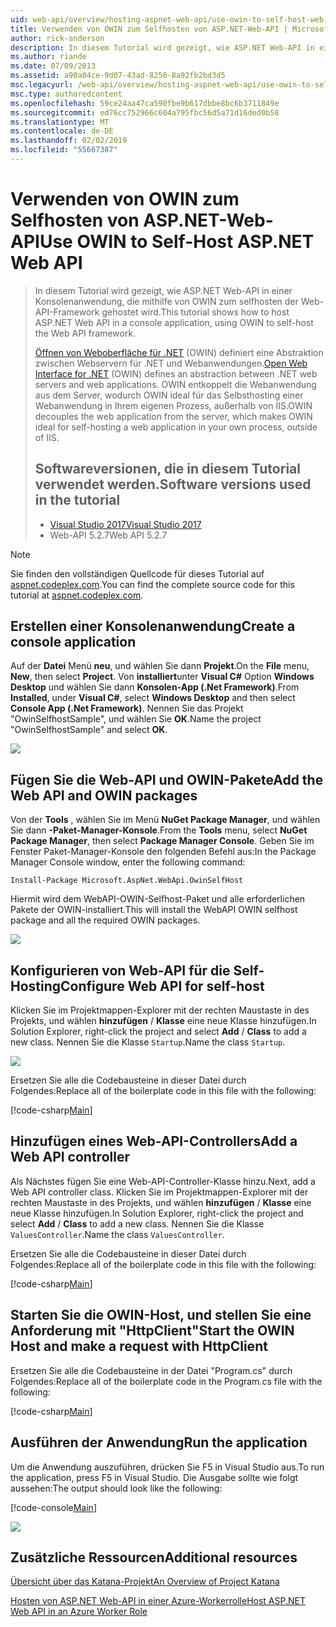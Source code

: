 ```yaml
---
uid: web-api/overview/hosting-aspnet-web-api/use-owin-to-self-host-web-api
title: Verwenden von OWIN zum Selfhosten von ASP.NET-Web-API | Microsoft-Dokumentation
author: rick-anderson
description: In diesem Tutorial wird gezeigt, wie ASP.NET Web-API in einer Konsolenanwendung, die mithilfe von OWIN zum selfhosten der Web-API-Framework gehostet wird. Öffnen Sie die Web Interface for .NET (OWIN) d...
ms.author: riande
ms.date: 07/09/2013
ms.assetid: a90a04ce-9d07-43ad-8250-8a92fb2bd3d5
msc.legacyurl: /web-api/overview/hosting-aspnet-web-api/use-owin-to-self-host-web-api
msc.type: authoredcontent
ms.openlocfilehash: 59ce24aa47ca590fbe9b617dbbe8bc6b3711849e
ms.sourcegitcommit: ed76cc752966c604a795fbc56d5a71d16ded0b58
ms.translationtype: MT
ms.contentlocale: de-DE
ms.lasthandoff: 02/02/2019
ms.locfileid: "55667387"
---
```

<a name="use-owin-to-self-host-aspnet-web-api"></a><span data-ttu-id="fe8a6-104">Verwenden von OWIN zum Selfhosten von ASP.NET-Web-API</span><span class="sxs-lookup"><span data-stu-id="fe8a6-104">Use OWIN to Self-Host ASP.NET Web API</span></span> 
====================

> <span data-ttu-id="fe8a6-105">In diesem Tutorial wird gezeigt, wie ASP.NET Web-API in einer Konsolenanwendung, die mithilfe von OWIN zum selfhosten der Web-API-Framework gehostet wird.</span><span class="sxs-lookup"><span data-stu-id="fe8a6-105">This tutorial shows how to host ASP.NET Web API in a console application, using OWIN to self-host the Web API framework.</span></span>
>
> <span data-ttu-id="fe8a6-106">[Öffnen von Weboberfläche für .NET](http://owin.org) (OWIN) definiert eine Abstraktion zwischen Webservern für .NET und Webanwendungen.</span><span class="sxs-lookup"><span data-stu-id="fe8a6-106">[Open Web Interface for .NET](http://owin.org) (OWIN) defines an abstraction between .NET web servers and web applications.</span></span> <span data-ttu-id="fe8a6-107">OWIN entkoppelt die Webanwendung aus dem Server, wodurch OWIN ideal für das Selbsthosting einer Webanwendung in Ihrem eigenen Prozess, außerhalb von IIS.</span><span class="sxs-lookup"><span data-stu-id="fe8a6-107">OWIN decouples the web application from the server, which makes OWIN ideal for self-hosting a web application in your own process, outside of IIS.</span></span>
>
> ## <a name="software-versions-used-in-the-tutorial"></a><span data-ttu-id="fe8a6-108">Softwareversionen, die in diesem Tutorial verwendet werden.</span><span class="sxs-lookup"><span data-stu-id="fe8a6-108">Software versions used in the tutorial</span></span>
>
>
> - [<span data-ttu-id="fe8a6-109">Visual Studio 2017</span><span class="sxs-lookup"><span data-stu-id="fe8a6-109">Visual Studio 2017</span></span>](https://visualstudio.microsoft.com/downloads/) 
> - <span data-ttu-id="fe8a6-110">Web-API 5.2.7</span><span class="sxs-lookup"><span data-stu-id="fe8a6-110">Web API 5.2.7</span></span>


> [!NOTE]
> <span data-ttu-id="fe8a6-111">Sie finden den vollständigen Quellcode für dieses Tutorial auf [aspnet.codeplex.com](https://aspnet.codeplex.com/SourceControl/latest#Samples/WebApi/OwinSelfhostSample/ReadMe.txt).</span><span class="sxs-lookup"><span data-stu-id="fe8a6-111">You can find the complete source code for this tutorial at [aspnet.codeplex.com](https://aspnet.codeplex.com/SourceControl/latest#Samples/WebApi/OwinSelfhostSample/ReadMe.txt).</span></span>


## <a name="create-a-console-application"></a><span data-ttu-id="fe8a6-112">Erstellen einer Konsolenanwendung</span><span class="sxs-lookup"><span data-stu-id="fe8a6-112">Create a console application</span></span>

<span data-ttu-id="fe8a6-113">Auf der **Datei** Menü **neu**, und wählen Sie dann **Projekt**.</span><span class="sxs-lookup"><span data-stu-id="fe8a6-113">On the **File** menu,  **New**, then select **Project**.</span></span> <span data-ttu-id="fe8a6-114">Von **installiert**unter **Visual C#** Option **Windows Desktop** und wählen Sie dann **Konsolen-App (.Net Framework)**.</span><span class="sxs-lookup"><span data-stu-id="fe8a6-114">From **Installed**, under **Visual C#**, select **Windows Desktop** and then select **Console App (.Net Framework)**.</span></span> <span data-ttu-id="fe8a6-115">Nennen Sie das Projekt "OwinSelfhostSample", und wählen Sie **OK**.</span><span class="sxs-lookup"><span data-stu-id="fe8a6-115">Name the project "OwinSelfhostSample" and select **OK**.</span></span>

[![](use-owin-to-self-host-web-api/_static/image7.png)](use-owin-to-self-host-web-api/_static/image7.png)

## <a name="add-the-web-api-and-owin-packages"></a><span data-ttu-id="fe8a6-116">Fügen Sie die Web-API und OWIN-Pakete</span><span class="sxs-lookup"><span data-stu-id="fe8a6-116">Add the Web API and OWIN packages</span></span>

<span data-ttu-id="fe8a6-117">Von der **Tools** , wählen Sie im Menü **NuGet Package Manager**, und wählen Sie dann **-Paket-Manager-Konsole**.</span><span class="sxs-lookup"><span data-stu-id="fe8a6-117">From the **Tools** menu, select **NuGet Package Manager**, then select **Package Manager Console**.</span></span> <span data-ttu-id="fe8a6-118">Geben Sie im Fenster Paket-Manager-Konsole den folgenden Befehl aus:</span><span class="sxs-lookup"><span data-stu-id="fe8a6-118">In the Package Manager Console window, enter the following command:</span></span>

`Install-Package Microsoft.AspNet.WebApi.OwinSelfHost`

<span data-ttu-id="fe8a6-119">Hiermit wird dem WebAPI-OWIN-Selfhost-Paket und alle erforderlichen Pakete der OWIN-installiert.</span><span class="sxs-lookup"><span data-stu-id="fe8a6-119">This will install the WebAPI OWIN selfhost package and all the required OWIN packages.</span></span>

[![](use-owin-to-self-host-web-api/_static/image4.png)](use-owin-to-self-host-web-api/_static/image3.png)

## <a name="configure-web-api-for-self-host"></a><span data-ttu-id="fe8a6-120">Konfigurieren von Web-API für die Self-Hosting</span><span class="sxs-lookup"><span data-stu-id="fe8a6-120">Configure Web API for self-host</span></span>

<span data-ttu-id="fe8a6-121">Klicken Sie im Projektmappen-Explorer mit der rechten Maustaste in des Projekts, und wählen **hinzufügen** / **Klasse** eine neue Klasse hinzufügen.</span><span class="sxs-lookup"><span data-stu-id="fe8a6-121">In Solution Explorer, right-click the project and select **Add** / **Class** to add a new class.</span></span> <span data-ttu-id="fe8a6-122">Nennen Sie die Klasse `Startup`.</span><span class="sxs-lookup"><span data-stu-id="fe8a6-122">Name the class `Startup`.</span></span>

![](use-owin-to-self-host-web-api/_static/image5.png)

<span data-ttu-id="fe8a6-123">Ersetzen Sie alle die Codebausteine in dieser Datei durch Folgendes:</span><span class="sxs-lookup"><span data-stu-id="fe8a6-123">Replace all of the boilerplate code in this file with the following:</span></span>

[!code-csharp[Main](use-owin-to-self-host-web-api/samples/sample1.cs)]

## <a name="add-a-web-api-controller"></a><span data-ttu-id="fe8a6-124">Hinzufügen eines Web-API-Controllers</span><span class="sxs-lookup"><span data-stu-id="fe8a6-124">Add a Web API controller</span></span>

<span data-ttu-id="fe8a6-125">Als Nächstes fügen Sie eine Web-API-Controller-Klasse hinzu.</span><span class="sxs-lookup"><span data-stu-id="fe8a6-125">Next, add a Web API controller class.</span></span> <span data-ttu-id="fe8a6-126">Klicken Sie im Projektmappen-Explorer mit der rechten Maustaste in des Projekts, und wählen **hinzufügen** / **Klasse** eine neue Klasse hinzufügen.</span><span class="sxs-lookup"><span data-stu-id="fe8a6-126">In Solution Explorer, right-click the project and select **Add** / **Class** to add a new class.</span></span> <span data-ttu-id="fe8a6-127">Nennen Sie die Klasse `ValuesController`.</span><span class="sxs-lookup"><span data-stu-id="fe8a6-127">Name the class `ValuesController`.</span></span>

<span data-ttu-id="fe8a6-128">Ersetzen Sie alle die Codebausteine in dieser Datei durch Folgendes:</span><span class="sxs-lookup"><span data-stu-id="fe8a6-128">Replace all of the boilerplate code in this file with the following:</span></span>

[!code-csharp[Main](use-owin-to-self-host-web-api/samples/sample2.cs)]

## <a name="start-the-owin-host-and-make-a-request-with-httpclient"></a><span data-ttu-id="fe8a6-129">Starten Sie die OWIN-Host, und stellen Sie eine Anforderung mit "HttpClient"</span><span class="sxs-lookup"><span data-stu-id="fe8a6-129">Start the OWIN Host and make a request with HttpClient</span></span>

<span data-ttu-id="fe8a6-130">Ersetzen Sie alle die Codebausteine in der Datei "Program.cs" durch Folgendes:</span><span class="sxs-lookup"><span data-stu-id="fe8a6-130">Replace all of the boilerplate code in the Program.cs file with the following:</span></span>

[!code-csharp[Main](use-owin-to-self-host-web-api/samples/sample3.cs)]

## <a name="run-the-application"></a><span data-ttu-id="fe8a6-131">Ausführen der Anwendung</span><span class="sxs-lookup"><span data-stu-id="fe8a6-131">Run the application</span></span>

<span data-ttu-id="fe8a6-132">Um die Anwendung auszuführen, drücken Sie F5 in Visual Studio aus.</span><span class="sxs-lookup"><span data-stu-id="fe8a6-132">To run the application, press F5 in Visual Studio.</span></span> <span data-ttu-id="fe8a6-133">Die Ausgabe sollte wie folgt aussehen:</span><span class="sxs-lookup"><span data-stu-id="fe8a6-133">The output should look like the following:</span></span>

[!code-console[Main](use-owin-to-self-host-web-api/samples/sample4.cmd)]

![](use-owin-to-self-host-web-api/_static/image6.png)

## <a name="additional-resources"></a><span data-ttu-id="fe8a6-134">Zusätzliche Ressourcen</span><span class="sxs-lookup"><span data-stu-id="fe8a6-134">Additional resources</span></span>

[<span data-ttu-id="fe8a6-135">Übersicht über das Katana-Projekt</span><span class="sxs-lookup"><span data-stu-id="fe8a6-135">An Overview of Project Katana</span></span>](../../../aspnet/overview/owin-and-katana/an-overview-of-project-katana.md)

[<span data-ttu-id="fe8a6-136">Hosten von ASP.NET Web-API in einer Azure-Workerrolle</span><span class="sxs-lookup"><span data-stu-id="fe8a6-136">Host ASP.NET Web API in an Azure Worker Role</span></span>](host-aspnet-web-api-in-an-azure-worker-role.md)
